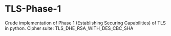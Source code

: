 # TLS-Phase-1
Crude implementation of Phase 1 (Establishing Securing Capabilities) of TLS in python.
Cipher suite: TLS_DHE_RSA_WITH_DES_CBC_SHA